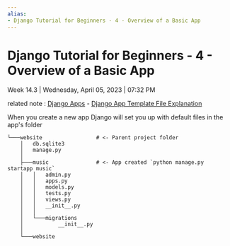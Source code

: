 ```yaml
---
alias:
- Django Tutorial for Beginners - 4 - Overview of a Basic App
---
```

# Django Tutorial for Beginners - 4 - Overview of a Basic App

Week 14.3 | Wednesday, April 05, 2023 | 07:32 PM

related note : [Django Apps](Django%20Apps.md) - [Django App Template File Explanation](Django%20App%20Template%20File%20Explanation.md)

When you create a new app Django will set you up with default files in the app's folder

```text
└───website                 # <- Parent project folder
    │   db.sqlite3
    │   manage.py
    │
    ├───music               # <- App created `python manage.py startapp music`
    │   │   admin.py
    │   │   apps.py
    │   │   models.py
    │   │   tests.py
    │   │   views.py
    │   │   __init__.py
    │   │
    │   └───migrations
    │           __init__.py
    │
    └───website
```
